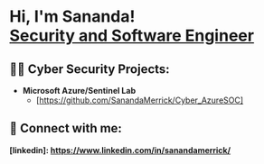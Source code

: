 <h1>Hi, I'm Sananda! <br/><a href="https://www.linkedin.com/in/sanandamerrick/">Security and Software Engineer</a>
<h2>👨‍💻 Cyber Security Projects:</h2>

- <b>Microsoft Azure/Sentinel Lab</b>
  - [https://github.com/SanandaMerrick/Cyber_AzureSOC]





<h2> 🤳 Connect with me:</h2>

<b>[linkedin]: https://www.linkedin.com/in/sanandamerrick/</b>
